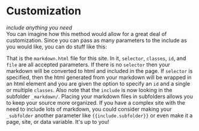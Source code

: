# Customization
_include anything you need_<br>
You can imagine how this method would allow for a great deal of customization. Since you can pass as many parameters to the include as you would like, you can do stuff like this:

That is the `markdown.html` file for this site. In it, `selector`, `classes`, `id`, and `file` are all accepted parameters. If there is no `selector` then your markdown will be converted to html and included in the page. If `selector` is specified, then the html generated from your markdown will be wrapped in an html element and you are given the option to specify an `id` and a single or multiple `classes`. Also note that the `include` is now looking in the subfolder `_markdown/`. Placing your markdown files in subfolders allows you to keep your source more organized. If you have a complex site with the need to include lots of markdown, you could consider making your `_subfolder` another parameter like `{{include.subfolder}}` or even make it a page, site, or data variable. It's up to you!
